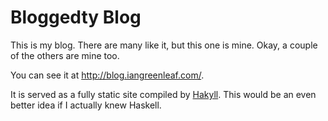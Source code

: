 # Bloggedty Blog #

This is my blog. There are many like it, but this one is mine. Okay, a couple of the others are mine too.

You can see it at http://blog.iangreenleaf.com/.

It is served as a fully static site compiled by [Hakyll](http://jaspervdj.be/hakyll). This would be an even better idea if I actually knew Haskell.
